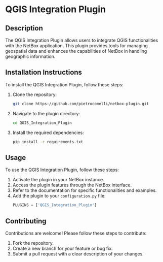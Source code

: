# QGIS Integration Plugin

## Description
The QGIS Integration Plugin allows users to integrate QGIS functionalities with the NetBox application. This plugin provides tools for managing geospatial data and enhances the capabilities of NetBox in handling geographic information.

## Installation Instructions
To install the QGIS Integration Plugin, follow these steps:
1. Clone the repository:
   ```bash
   git clone https://github.com/pietrocomelli/netbox-plugin.git
   ```
2. Navigate to the plugin directory:
   ```bash
   cd QGIS_Integration_Plugin
   ```
3. Install the required dependencies:
   ```bash
   pip install -r requirements.txt
   ```

## Usage
To use the QGIS Integration Plugin, follow these steps:
1. Activate the plugin in your NetBox instance.
2. Access the plugin features through the NetBox interface.
3. Refer to the documentation for specific functionalities and examples.
4. Add the plugin to your `configuration.py` file:
   ```python
   PLUGINS = ['QGIS_Integration_Plugin']
   ```

## Contributing
Contributions are welcome! Please follow these steps to contribute:
1. Fork the repository.
2. Create a new branch for your feature or bug fix.
3. Submit a pull request with a clear description of your changes.
